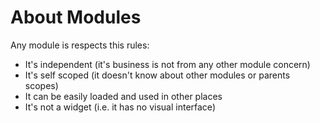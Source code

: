 # About Modules

Any module is respects this rules:

- It's independent (it's business is not from any other module concern)
- It's self scoped (it doesn't know about other modules or parents scopes)
- It can be easily loaded and used in other places
- It's not a widget (i.e. it has no visual interface)